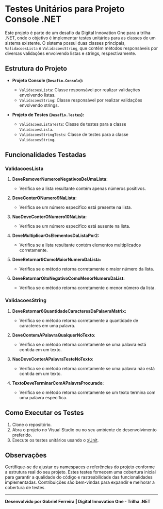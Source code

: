 # Testes Unitários para Projeto Console .NET

Este projeto é parte de um desafio da Digital Innovation One para a trilha .NET, onde o objetivo é implementar testes unitários para as classes de um sistema existente. O sistema possui duas classes principais, `ValidacoesLista` e `ValidacoesString`, que contêm métodos responsáveis por diversas validações envolvendo listas e strings, respectivamente.

## Estrutura do Projeto

- **Projeto Console (`Desafio.Console`):**
  - `ValidacoesLista`: Classe responsável por realizar validações envolvendo listas.
  - `ValidacoesString`: Classe responsável por realizar validações envolvendo strings.

- **Projeto de Testes (`Desafio.Testes`):**
  - `ValidacoesListaTests`: Classe de testes para a classe `ValidacoesLista`.
  - `ValidacoesStringTests`: Classe de testes para a classe `ValidacoesString`.

## Funcionalidades Testadas

### ValidacoesLista

1. **DeveRemoverNumerosNegativosDeUmaLista:**
   - Verifica se a lista resultante contém apenas números positivos.

2. **DeveConterONumero9NaLista:**
   - Verifica se um número específico está presente na lista.

3. **NaoDeveConterONumero10NaLista:**
   - Verifica se um número específico está ausente na lista.

4. **DeveMultiplicarOsElementosDaListaPor2:**
   - Verifica se a lista resultante contém elementos multiplicados corretamente.

5. **DeveRetornar9ComoMaiorNumeroDaLista:**
   - Verifica se o método retorna corretamente o maior número da lista.

6. **DeveRetornarOitoNegativoComoMenorNumeroDaList:**
   - Verifica se o método retorna corretamente o menor número da lista.

### ValidacoesString

1. **DeveRetornar6QuantidadeCaracteresDaPalavraMatrix:**
   - Verifica se o método retorna corretamente a quantidade de caracteres em uma palavra.

2. **DeveContemAPalavraQualquerNoTexto:**
   - Verifica se o método retorna corretamente se uma palavra está contida em um texto.

3. **NaoDeveConterAPalavraTesteNoTexto:**
   - Verifica se o método retorna corretamente se uma palavra não está contida em um texto.

4. **TextoDeveTerminarComAPalavraProcurado:**
   - Verifica se o método retorna corretamente se um texto termina com uma palavra específica.

## Como Executar os Testes

1. Clone o repositório.
2. Abra o projeto no Visual Studio ou no seu ambiente de desenvolvimento preferido.
3. Execute os testes unitários usando o [xUnit](https://xunit.net/).

## Observações

Certifique-se de ajustar os namespaces e referências do projeto conforme a estrutura real do seu projeto. Estes testes fornecem uma cobertura inicial para garantir a qualidade do código e rastreabilidade das funcionalidades implementadas. Contribuições são bem-vindas para expandir e melhorar a cobertura de testes.

---

**Desenvolvido por Gabriel Ferreira | Digital Innovation One - Trilha .NET**


